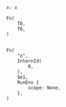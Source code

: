 ```
x: x
```


```type
Fn(
    T0,
    T0,
)
```

```diagnostics
```

```eval
Fn(
    "x",
    InternId(
        0,
    ),
    $e1,
    RunEnv {
        scope: None,
    },
)
```
